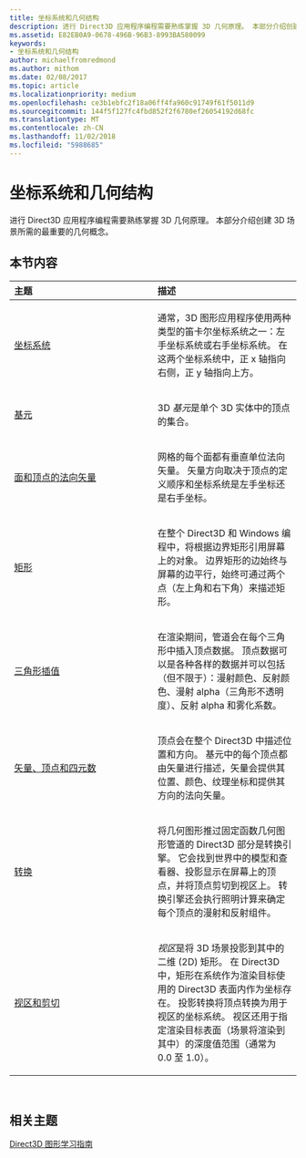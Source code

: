 ```yaml
---
title: 坐标系统和几何结构
description: 进行 Direct3D 应用程序编程需要熟练掌握 3D 几何原理。 本部分介绍创建 3D 场景所需的最重要的几何概念。
ms.assetid: E82EB0A9-0678-496B-96B3-8993BA580099
keywords:
- 坐标系统和几何结构
author: michaelfromredmond
ms.author: mithom
ms.date: 02/08/2017
ms.topic: article
ms.localizationpriority: medium
ms.openlocfilehash: ce3b1ebfc2f18a06ff4fa960c91749f61f5011d9
ms.sourcegitcommit: 144f5f127fc4fbd852f2f6780ef26054192d68fc
ms.translationtype: MT
ms.contentlocale: zh-CN
ms.lasthandoff: 11/02/2018
ms.locfileid: "5988685"
---
```

# <a name="coordinate-systems-and-geometry"></a>坐标系统和几何结构


进行 Direct3D 应用程序编程需要熟练掌握 3D 几何原理。 本部分介绍创建 3D 场景所需的最重要的几何概念。

## <a name="span-idin-this-sectionspanin-this-section"></a><span id="in-this-section"></span>本节内容


<table>
<colgroup>
<col width="50%" />
<col width="50%" />
</colgroup>
<thead>
<tr class="header">
<th align="left">主题</th>
<th align="left">描述</th>
</tr>
</thead>
<tbody>
<tr class="odd">
<td align="left"><p><a href="coordinate-systems.md">坐标系统</a></p></td>
<td align="left"><p>通常，3D 图形应用程序使用两种类型的笛卡尔坐标系统之一：左手坐标系统或右手坐标系统。 在这两个坐标系统中，正 x 轴指向右侧，正 y 轴指向上方。</p></td>
</tr>
<tr class="even">
<td align="left"><p><a href="primitives.md">基元</a></p></td>
<td align="left"><p>3D <em>基元</em>是单个 3D 实体中的顶点的集合。</p></td>
</tr>
<tr class="odd">
<td align="left"><p><a href="face-and-vertex-normal-vectors.md">面和顶点的法向矢量</a></p></td>
<td align="left"><p>网格的每个面都有垂直单位法向矢量。 矢量方向取决于顶点的定义顺序和坐标系统是左手坐标还是右手坐标。</p></td>
</tr>
<tr class="even">
<td align="left"><p><a href="rectangles.md">矩形</a></p></td>
<td align="left"><p>在整个 Direct3D 和 Windows 编程中，将根据边界矩形引用屏幕上的对象。 边界矩形的边始终与屏幕的边平行，始终可通过两个点（左上角和右下角）来描述矩形。</p></td>
</tr>
<tr class="odd">
<td align="left"><p><a href="triangle-interpolation.md">三角形插值</a></p></td>
<td align="left"><p>在渲染期间，管道会在每个三角形中插入顶点数据。 顶点数据可以是各种各样的数据并可以包括（但不限于）：漫射颜色、反射颜色、漫射 alpha（三角形不透明度）、反射 alpha 和雾化系数。</p></td>
</tr>
<tr class="even">
<td align="left"><p><a href="vectors--vertices--and-quaternions.md">矢量、顶点和四元数</a></p></td>
<td align="left"><p>顶点会在整个 Direct3D 中描述位置和方向。 基元中的每个顶点都由矢量进行描述，矢量会提供其位置、颜色、纹理坐标和提供其方向的法向矢量。</p></td>
</tr>
<tr class="odd">
<td align="left"><p><a href="transforms.md">转换</a></p></td>
<td align="left"><p>将几何图形推过固定函数几何图形管道的 Direct3D 部分是转换引擎。 它会找到世界中的模型和查看器、投影显示在屏幕上的顶点，并将顶点剪切到视区上。 转换引擎还会执行照明计算来确定每个顶点的漫射和反射组件。</p></td>
</tr>
<tr class="even">
<td align="left"><p><a href="viewports-and-clipping.md">视区和剪切</a></p></td>
<td align="left"><p><em>视区</em>是将 3D 场景投影到其中的二维 (2D) 矩形。 在 Direct3D 中，矩形在系统作为渲染目标使用的 Direct3D 表面内作为坐标存在。 投影转换将顶点转换为用于视区的坐标系统。 视区还用于指定渲染目标表面（场景将渲染到其中）的深度值范围（通常为 0.0 至 1.0）。</p></td>
</tr>
</tbody>
</table>

 

## <a name="span-idrelated-topicsspanrelated-topics"></a><span id="related-topics"></span>相关主题


[Direct3D 图形学习指南](index.md)

 

 




